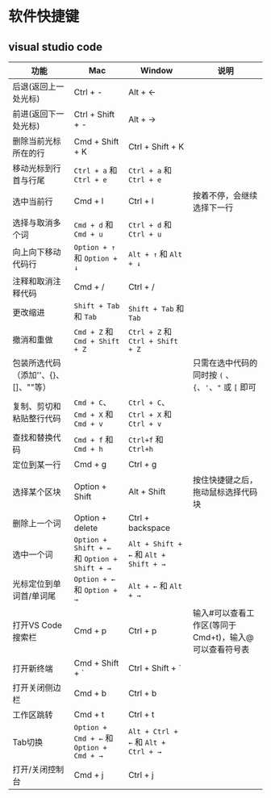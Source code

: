 # 软件快捷键

## visual studio code

功能 | Mac | Window | 说明
--- | --- | --- | ---
后退(返回上一处光标) | Ctrl + - | Alt + ←
前进(返回下一处光标) | Ctrl + Shift + - | Alt + →
删除当前光标所在的行 | Cmd + Shift + K | Ctrl + Shift + K
移动光标到行首与行尾 | `Ctrl + a` 和 `Ctrl + e` | `Ctrl + a` 和 `Ctrl + e`
选中当前行 | Cmd + l | Ctrl + l | 按着不停，会继续选择下一行
选择与取消多个词 | `Cmd + d` 和 `Cmd + u` | `Ctrl + d` 和 `Ctrl + u`
向上向下移动代码行 | `Option + ↑` 和 `Option + ↓` | `Alt + ↑` 和 `Alt + ↓`
注释和取消注释代码 | Cmd + / | Ctrl + /
更改缩进 | `Shift + Tab` 和 `Tab` | `Shift + Tab` 和 `Tab`
撤消和重做 | `Cmd + Z` 和 `Cmd + Shift + Z` | `Ctrl + Z` 和 `Ctrl + Shift + Z`
包装所选代码（添加''、{}、[]、""等） | | | 只需在选中代码的同时按 `(` 、`{`、`'`、`"` 或 `[` 即可
复制、剪切和粘贴整行代码 |  `Cmd + C`、`Cmd + X` 和 `Cmd + v` | `Ctrl + C`、`Ctrl + X` 和 `Ctrl + v`
查找和替换代码 | `Cmd + f` 和 `Cmd + h` | `Ctrl+f` 和 `Ctrl+h`
定位到某一行 | Cmd + g | Ctrl + g
选择某个区块 | Option + Shift | Alt + Shift |  按住快捷键之后，拖动鼠标选择代码块
删除上一个词 | Option + delete | Ctrl + backspace
选中一个词 | `Option + Shift + ←` 和 `Option + Shift + →` | `Alt + Shift + ←` 和 `Alt + Shift + →`
光标定位到单词首/单词尾 | `Option + ←` 和 `Option + →` | `Alt + ←` 和 `Alt + →`
打开VS Code搜索栏 | Cmd + p | Ctrl + p | 输入#可以查看工作区(等同于Cmd+t)，输入@可以查看符号表
打开新终端 | Cmd + Shift + \`  | Ctrl + Shift + \`
打开关闭侧边栏 | Cmd + b | Ctrl + b
工作区跳转 | Cmd + t | Ctrl + t
Tab切换 | `Option + Cmd + ←` 和  `Option + Cmd + →` | `Alt + Ctrl + ←` 和 `Alt + Ctrl + →`
打开/关闭控制台 | Cmd + j | Ctrl + j
